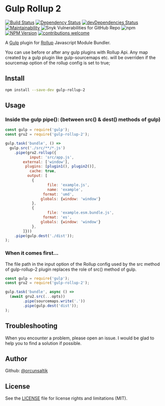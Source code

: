 # Gulp Rollup 2

[![Build Status](https://travis-ci.com/orcunsaltik/gulp-rollup-2.svg?branch=master)](https://travis-ci.com/orcunsaltik/gulp-rollup-2)
[![Dependency Status](https://david-dm.org/orcunsaltik/gulp-rollup-2.svg)](https://david-dm.org/orcunsaltik/gulp-rollup-2)
[![devDependencies Status](https://david-dm.org/orcunsaltik/gulp-rollup-2/dev-status.svg)](https://david-dm.org/orcunsaltik/gulp-rollup-2?type=dev)
[![Maintainability](https://api.codeclimate.com/v1/badges/035ff3499e767eb6b552/maintainability)](https://codeclimate.com/github/orcunsaltik/gulp-rollup-2/maintainability)
![Snyk Vulnerabilities for GitHub Repo](https://img.shields.io/snyk/vulnerabilities/github/orcunsaltik/gulp-rollup-2)
![npm](https://img.shields.io/npm/dt/gulp-rollup-2)
[![NPM Version](https://badge.fury.io/js/gulp-rollup-2.svg?style=flat)](https://npmjs.org/package/gulp-rollup-2)
[![contributions welcome](https://img.shields.io/badge/contributions-welcome-brightgreen.svg?style=flat)](https://github.com/orcunsaltik/gulp-rollup-2/issues)

A [Gulp](https://www.npmjs.com/package/gulp) plugin for [Rollup](https://www.npmjs.com/package/rollup) Javascript Module Bundler.

You can use before or after any gulp plugins with Rollup Api.
Any map created by a gulp plugin like gulp-sourcemaps etc.
will be overriden if the sourcemap option of the rollup config is set to true; 

## Install

``` bash
npm install --save-dev gulp-rollup-2
```

## Usage

### Inside the gulp pipe(): (between src() & dest() methods of gulp)

``` js
const gulp = require('gulp');
const gru2 = require('gulp-rollup-2');

gulp.task('bundle', () => 
  gulp.src('./src/**/*.js')
    .pipe(gru2.rollup({
           input: 'src/app.js',
        external: ['window'],
         plugins: [plugin1(), plugin2()],
           cache: true,
          output: [
            {
                   file: 'example.js',
                   name: 'example', 
                 format: 'umd',
                globals: {window: 'window'}
            },
            {
                   file: 'example.esm.bundle.js',
                 format: 'es',
                globals: {window: 'window'}
            },
        ]}))
    .pipe(gulp.dest('./dist'));
);
```
### When it comes first...

The file path in the input option of the Rollup config used by the src method of gulp-rollup-2 plugin replaces the role of src() method of gulp.

``` js
const gulp = require('gulp');
const gru2 = require('gulp-rollup-2');

gulp.task('bundle', async () =>
  (await gru2.src(...opts))
        .pipe(sourcemaps.write('.'))
        .pipe(gulp.dest('dist'));
);
```

## Troubleshooting

When you encounter a problem, please open an issue. I would be glad to help you to find a solution if possible.

## Author

Github: [@orcunsaltik](https://github.com/orcunsaltik)


## License

See the [LICENSE](LICENSE) file for license rights and limitations (MIT).